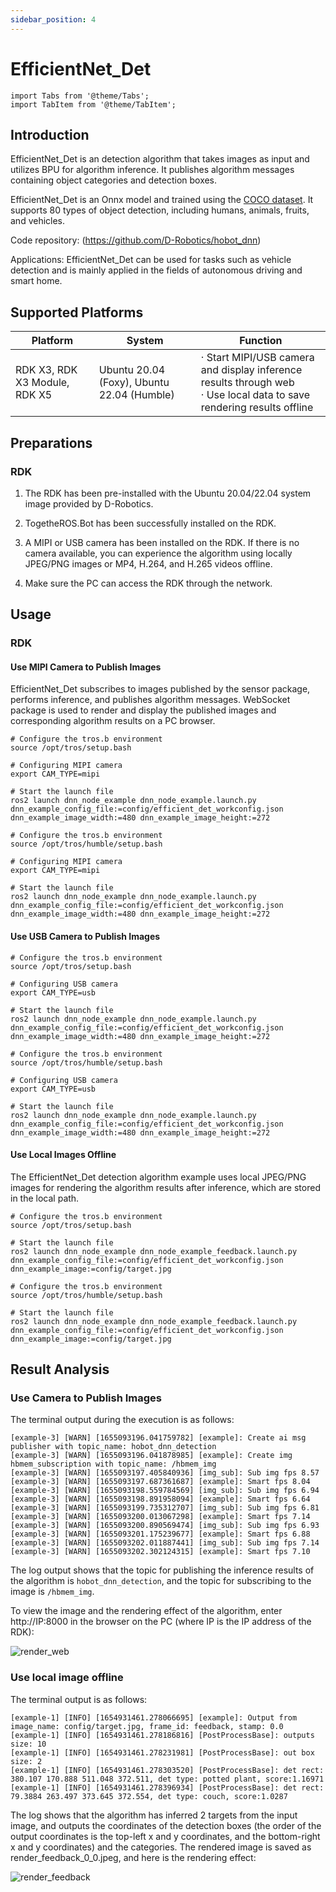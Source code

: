 ```yaml
---
sidebar_position: 4
---
```

# EfficientNet_Det

```mdx-code-block
import Tabs from '@theme/Tabs';
import TabItem from '@theme/TabItem';
```

## Introduction

EfficientNet_Det is an detection algorithm that takes images as input and utilizes BPU for algorithm inference. It publishes algorithm messages containing object categories and detection boxes.

EfficientNet_Det is an Onnx model and trained using the [COCO dataset](http://cocodataset.org/). It supports 80 types of object detection, including humans, animals, fruits, and vehicles.

Code repository:  (https://github.com/D-Robotics/hobot_dnn)

Applications: EfficientNet_Det can be used for tasks such as vehicle detection and is mainly applied in the fields of autonomous driving and smart home.

## Supported Platforms

| Platform               | System | Function                                        |
| ---------------------- | ---------------- | ------------------------------------------------------------ |
| RDK X3, RDK X3 Module, RDK X5  | Ubuntu 20.04 (Foxy), Ubuntu 22.04 (Humble)     | · Start MIPI/USB camera and display inference results through web<br/>· Use local data to save rendering results offline |

## Preparations

### RDK

1. The RDK has been pre-installed with the  Ubuntu 20.04/22.04 system image provided by D-Robotics.

2. TogetheROS.Bot has been successfully installed on the RDK.

3. A MIPI or USB camera has been installed on the RDK. If there is no camera available, you can experience the algorithm using locally JPEG/PNG images or MP4, H.264, and H.265 videos offline.

4. Make sure the PC can access the RDK through the network.

## Usage

### RDK

#### Use MIPI Camera to Publish Images

EfficientNet_Det subscribes to images published by the sensor package, performs inference, and publishes algorithm messages. WebSocket package is used to render and display the published images and corresponding algorithm results on a PC browser.

<Tabs groupId="tros-distro">
<TabItem value="foxy" label="Foxy">

```shell
# Configure the tros.b environment
source /opt/tros/setup.bash

# Configuring MIPI camera
export CAM_TYPE=mipi

# Start the launch file
ros2 launch dnn_node_example dnn_node_example.launch.py dnn_example_config_file:=config/efficient_det_workconfig.json dnn_example_image_width:=480 dnn_example_image_height:=272
```

</TabItem>

<TabItem value="humble" label="Humble">

```shell
# Configure the tros.b environment
source /opt/tros/humble/setup.bash

# Configuring MIPI camera
export CAM_TYPE=mipi

# Start the launch file
ros2 launch dnn_node_example dnn_node_example.launch.py dnn_example_config_file:=config/efficient_det_workconfig.json dnn_example_image_width:=480 dnn_example_image_height:=272
```

</TabItem>

</Tabs>

#### Use USB Camera to Publish Images

<Tabs groupId="tros-distro">
<TabItem value="foxy" label="Foxy">

```shell
# Configure the tros.b environment
source /opt/tros/setup.bash

# Configuring USB camera
export CAM_TYPE=usb

# Start the launch file
ros2 launch dnn_node_example dnn_node_example.launch.py dnn_example_config_file:=config/efficient_det_workconfig.json dnn_example_image_width:=480 dnn_example_image_height:=272
```

</TabItem>

<TabItem value="humble" label="Humble">

```shell
# Configure the tros.b environment
source /opt/tros/humble/setup.bash

# Configuring USB camera
export CAM_TYPE=usb

# Start the launch file
ros2 launch dnn_node_example dnn_node_example.launch.py dnn_example_config_file:=config/efficient_det_workconfig.json dnn_example_image_width:=480 dnn_example_image_height:=272
```

</TabItem>

</Tabs>

#### Use Local Images Offline

The EfficientNet_Det detection algorithm example uses local JPEG/PNG images for rendering the algorithm results after inference, which are stored in the local path.

<Tabs groupId="tros-distro">
<TabItem value="foxy" label="Foxy">

```shell
# Configure the tros.b environment
source /opt/tros/setup.bash

# Start the launch file
ros2 launch dnn_node_example dnn_node_example_feedback.launch.py dnn_example_config_file:=config/efficient_det_workconfig.json dnn_example_image:=config/target.jpg
```

</TabItem>

<TabItem value="humble" label="Humble">

```shell
# Configure the tros.b environment
source /opt/tros/humble/setup.bash

# Start the launch file
ros2 launch dnn_node_example dnn_node_example_feedback.launch.py dnn_example_config_file:=config/efficient_det_workconfig.json dnn_example_image:=config/target.jpg
```

</TabItem>

</Tabs>

## Result Analysis

### Use Camera to Publish Images 

The terminal output during the execution is as follows:

```shell
[example-3] [WARN] [1655093196.041759782] [example]: Create ai msg publisher with topic_name: hobot_dnn_detection
[example-3] [WARN] [1655093196.041878985] [example]: Create img hbmem_subscription with topic_name: /hbmem_img
[example-3] [WARN] [1655093197.405840936] [img_sub]: Sub img fps 8.57
[example-3] [WARN] [1655093197.687361687] [example]: Smart fps 8.04
[example-3] [WARN] [1655093198.559784569] [img_sub]: Sub img fps 6.94
[example-3] [WARN] [1655093198.891958094] [example]: Smart fps 6.64
[example-3] [WARN] [1655093199.735312707] [img_sub]: Sub img fps 6.81
[example-3] [WARN] [1655093200.013067298] [example]: Smart fps 7.14
[example-3] [WARN] [1655093200.890569474] [img_sub]: Sub img fps 6.93
[example-3] [WARN] [1655093201.175239677] [example]: Smart fps 6.88
[example-3] [WARN] [1655093202.011887441] [img_sub]: Sub img fps 7.14
[example-3] [WARN] [1655093202.302124315] [example]: Smart fps 7.10
```

The log output shows that the topic for publishing the inference results of the algorithm is `hobot_dnn_detection`, and the topic for subscribing to the image is `/hbmem_img`.

To view the image and the rendering effect of the algorithm, enter http://IP:8000 in the browser on the PC (where IP is the IP address of the RDK):

![render_web](https://rdk-doc.oss-cn-beijing.aliyuncs.com/doc/img/05_Robot_development/03_boxs/detection/image/box_basic/efficient_det_render_web.jpeg)

### Use local image offline

The terminal output is as follows:

```shell
[example-1] [INFO] [1654931461.278066695] [example]: Output from image_name: config/target.jpg, frame_id: feedback, stamp: 0.0
[example-1] [INFO] [1654931461.278186816] [PostProcessBase]: outputs size: 10
[example-1] [INFO] [1654931461.278231981] [PostProcessBase]: out box size: 2
[example-1] [INFO] [1654931461.278303520] [PostProcessBase]: det rect: 380.107 170.888 511.048 372.511, det type: potted plant, score:1.16971
[example-1] [INFO] [1654931461.278396934] [PostProcessBase]: det rect: 79.3884 263.497 373.645 372.554, det type: couch, score:1.0287
```

The log shows that the algorithm has inferred 2 targets from the input image, and outputs the coordinates of the detection boxes (the order of the output coordinates is the top-left x and y coordinates, and the bottom-right x and y coordinates) and the categories. The rendered image is saved as render_feedback_0_0.jpeg, and here is the rendering effect:

![render_feedback](https://rdk-doc.oss-cn-beijing.aliyuncs.com/doc/img/05_Robot_development/03_boxs/detection/image/box_basic/efficient_det_render_feedback.jpeg)